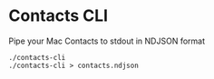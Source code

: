 # Contacts CLI
Pipe your Mac Contacts to stdout in NDJSON format


```
./contacts-cli
./contacts-cli > contacts.ndjson
```